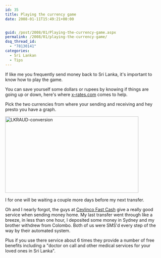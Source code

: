 ```yaml
---
id: 35
title: Playing the currency game
date: 2008-01-11T15:49:21+00:00


guid: /post/2008/01/Playing-the-currency-game.aspx
permalink: /2008/01/playing-the-currency-game/
dsq_thread_id:
  - "78130141"
categories:
  - Sri Lankan
  - Tips
---
```

<p>If like me you frequently send money back to Sri Lanka, it's important to know how to play the game.</p> <p>You can save yourself some dollars or rupees by knowing if things are going up or down, here's where <a href="http://www.x-rates.com">x-rates.com</a> comes to help.</p> <p>Pick the two currencies from where your sending and receiving and hey presto you have a graph.</p> <p><img style="border-right: 0px; border-top: 0px; border-left: 0px; border-bottom: 0px" height="246" alt="LKRAUD-conversion" src="http://www.merill.net/wp-content/uploads/contentbinary/WindowsLiveWriter/Playingthecurrencygame_ED2E/LKRAUD-conversion_1.jpg" width="430" border="0"> </p> <p>I for one will be waiting a couple more days before my next transfer.</p> <p>Oh and I nearly forgot, the guys at <a href="http://www.ceylincofastcash.com/">Ceylinco Fast Cash</a> give a really good service when sending money home. My last transfer went through like a breeze, in less than one hour, I deposited some money in Sydney and my brother withdrew from Colombo. Both of us were SMS'd every step of the way by their automated system. </p> <p>Plus if you use there service about 6 times they provide a number of free benefits including a "doctor on call and other medical services for your loved ones in Sri Lanka".</p>